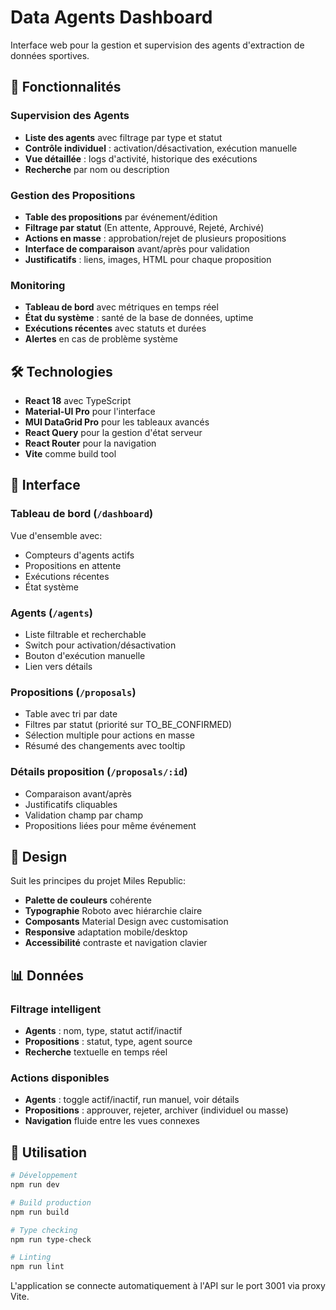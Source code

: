 # Data Agents Dashboard

Interface web pour la gestion et supervision des agents d'extraction de données sportives.

## 🚀 Fonctionnalités

### Supervision des Agents
- **Liste des agents** avec filtrage par type et statut
- **Contrôle individuel** : activation/désactivation, exécution manuelle
- **Vue détaillée** : logs d'activité, historique des exécutions
- **Recherche** par nom ou description

### Gestion des Propositions
- **Table des propositions** par événement/édition
- **Filtrage par statut** (En attente, Approuvé, Rejeté, Archivé)
- **Actions en masse** : approbation/rejet de plusieurs propositions
- **Interface de comparaison** avant/après pour validation
- **Justificatifs** : liens, images, HTML pour chaque proposition

### Monitoring
- **Tableau de bord** avec métriques en temps réel
- **État du système** : santé de la base de données, uptime
- **Exécutions récentes** avec statuts et durées
- **Alertes** en cas de problème système

## 🛠️ Technologies

- **React 18** avec TypeScript
- **Material-UI Pro** pour l'interface
- **MUI DataGrid Pro** pour les tableaux avancés
- **React Query** pour la gestion d'état serveur
- **React Router** pour la navigation
- **Vite** comme build tool

## 📱 Interface

### Tableau de bord (`/dashboard`)
Vue d'ensemble avec:
- Compteurs d'agents actifs
- Propositions en attente
- Exécutions récentes
- État système

### Agents (`/agents`)
- Liste filtrable et recherchable
- Switch pour activation/désactivation
- Bouton d'exécution manuelle
- Lien vers détails

### Propositions (`/proposals`)
- Table avec tri par date
- Filtres par statut (priorité sur TO_BE_CONFIRMED)
- Sélection multiple pour actions en masse
- Résumé des changements avec tooltip

### Détails proposition (`/proposals/:id`)
- Comparaison avant/après
- Justificatifs cliquables
- Validation champ par champ
- Propositions liées pour même événement

## 🎨 Design

Suit les principes du projet Miles Republic:
- **Palette de couleurs** cohérente
- **Typographie** Roboto avec hiérarchie claire
- **Composants** Material Design avec customisation
- **Responsive** adaptation mobile/desktop
- **Accessibilité** contraste et navigation clavier

## 📊 Données

### Filtrage intelligent
- **Agents** : nom, type, statut actif/inactif
- **Propositions** : statut, type, agent source
- **Recherche** textuelle en temps réel

### Actions disponibles
- **Agents** : toggle actif/inactif, run manuel, voir détails
- **Propositions** : approuver, rejeter, archiver (individuel ou masse)
- **Navigation** fluide entre les vues connexes

## 🚀 Utilisation

```bash
# Développement
npm run dev

# Build production
npm run build

# Type checking
npm run type-check

# Linting
npm run lint
```

L'application se connecte automatiquement à l'API sur le port 3001 via proxy Vite.